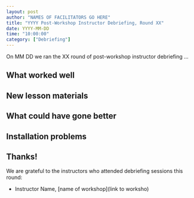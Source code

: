 ```yaml
---
layout: post
author: "NAMES OF FACILITATORS GO HERE"
title: "YYYY Post-Workshop Instructor Debriefing, Round XX"
date: YYYY-MM-DD
time: "10:00:00"
category: ["Debriefing"]
---
```


On MM DD we ran the XX round of post-workshop instructor debriefing ...

## What worked well

<!--
If something new worked well,
for example use two projectors,
describe it here.
-->
 
## New lesson materials

<!--
If someone used a new lesson
or made some awesome change to an existing lesson
briefly descibe it here and provide approapriate links.
-->

## What could have gone better
<!--
If something went wrong,
either with a particular lesson or during the workshop in general
it should goes here.
-->

## Installation problems

<!--
New installation problems should be mentioned here.
If only the usual installation problem was reported,
for example someone with old version of OS X,
this section can be omitted
-->

## Thanks!

We are grateful to the instructors who attended debriefing sessions this round:

-   Instructor Name, [name of workshop](link to worksho)
